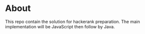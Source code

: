 # About
This repo contain the solution for hackerank preparation.
The main implementation will be JavaScript then follow by Java.